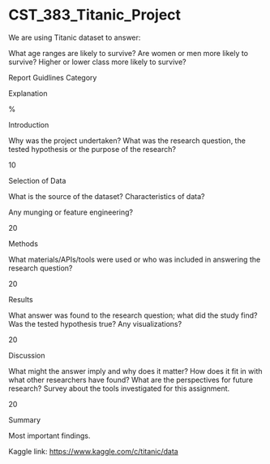 # CST_383_Titanic_Project
We are using Titanic dataset to answer: 

What age ranges are likely to survive?
Are women or men more likely to survive?
Higher or lower class more likely to survive?

Report Guidlines
Category

Explanation

%

Introduction

Why was the project undertaken?
What was the research question, the tested hypothesis or the purpose of the research?

10

Selection of Data

What is the source of the dataset? Characteristics of data?

Any munging or feature engineering?

20

Methods

What materials/APIs/tools were used or who was included in answering the research question?

20

Results

What answer was found to the research question; what did the study find? Was the tested hypothesis true? Any visualizations?

20

Discussion

What might the answer imply and why does it matter? How does it fit in with what other researchers have found? What are the perspectives for future research? Survey about the tools investigated for this assignment.

20

Summary

Most important findings.


Kaggle link: https://www.kaggle.com/c/titanic/data
